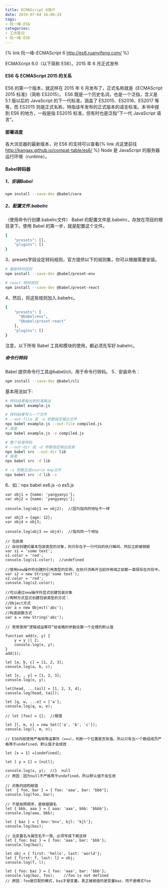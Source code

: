 ```yaml
---
title: ECMAScript 6简介
date: 2019-07-04 16:00:29
tags:
- 阮一峰-ES6
categories: 
- 工作笔记
- 阮一峰-ES6
---
```

{% link 阮一峰-ECMAScript 6 http://es6.ruanyifeng.com/ %} 

ECMAScript 6.0（以下简称 ES6）。2015 年 6 月正式发布
#### ES6 与 ECMAScript 2015 的关系
ES6 的第一个版本，就这样在 2015 年 6 月发布了，正式名称就是《ECMAScript 2015 标准》（简称 ES2015）。
ES6 既是一个历史名词，也是一个泛指，含义是 5.1 版以后的 JavaScript 的下一代标准，涵盖了 ES2015、ES2016、ES2017 等等，而 ES2015 则是正式名称，特指该年发布的正式版本的语言标准。本书中提到 ES6 的地方，一般是指 ES2015 标准，但有时也是泛指“下一代 JavaScript 语言”。

#### 部署进度
各大浏览器的最新版本，对 ES6 的支持可以查看{% link 点这里前往  http://kangax.github.io/compat-table/es6/ %} 
Node 是 JavaScript 的服务器运行环境（runtime）。

#### Babel转码器
##### 1、安装Babel
```bash
npm install --save-dev @babel/core
```
##### 2、配置文件.babelrc
（使用命令行创建.babelrc文件）
Babel 的配置文件是.babelrc，存放在项目的根目录下。使用 Babel 的第一步，就是配置这个文件。
```bash
{
    "presets": [],
    "plugins": []
}
```
3、presets字段设定转码规则，官方提供以下的规则集，你可以根据需要安装。
```bash
# 最新转码规则
npm install --save-dev @babel/preset-env

# react 转码规则
npm install --save-dev @babel/preset-react
```
4、然后，将这些规则加入.babelrc。
```bash
{
    "presets": [
      "@babel/env",
      "@babel/preset-react"
    ],
    "plugins": []
}
```
注意，以下所有 Babel 工具和模块的使用，都必须先写好.babelrc。
##### 命令行转码
Babel 提供命令行工具@babel/cli，用于命令行转码。
5、安装命令：
```bash
npm install --save-dev @babel/cli
```
基本用法如下:
```bash
# 转码结果输出到标准输出
npx babel example.js

# 转码结果写入一个文件
# --out-file 或 -o 参数指定输出文件
npx babel example.js --out-file compiled.js
# 或者
npx babel example.js -o compiled.js

# 整个目录转码
# --out-dir 或 -d 参数指定输出目录
npx babel src --out-dir lib
# 或者
npx babel src -d lib

# -s 参数生成source map文件
npx babel src -d lib -s
```
6、如：npx babel es6.js -o es5.js



```
var obj1 = {name: 'yangyanyi'};
var obj2 = {name: 'yangyanyi'};

console.log(obj1 == obj2);  //因为指向的地址不一样

var obj3 = {age: 12};
var obj4 = obj3;

console.log(obj3 == obj4);  //指向同一个地址
```

```
// 包装类
// 自动创建的基本包装类型的对象，则只存在于一行代码的执行瞬间，然后立即被销毁
var s1 = 'some text';
s1.color = 'red';
console.log(s1.color);  //undefined

//使用new操作符创建的引用类型的实例，在执行流离开当前作用域之前都一直保存在内存中。
var s2 = new String('some text');
s2.color = 'red';
console.log(s2.color);
```

```
//可以通过new操作符显式创建包装对象
//两种方式显式创建包装类型的方式：
//Object方式
var a = new Object('abc');
//构造函数方式
var a = new String('abc');

// 常常使用“逻辑或运算符”给省略的参数设置一个合理的默认值

function add(x, y) {
    y = y || 2;
    console.log(x, y);
}
add(1);
```

```
let [a, b, c] = [1, 2, 3];
console.log(a, b, c);

let [x, , y] = [1, 2, 3];
console.log(x, y);

let[head, ...tail] = [1, 2, 3, 4];
console.log(head, tail);

let [q, w, ...e] = ['a'];
console.log(q, w, e);

// let [foo] = {};  //报错

let [l, m, n] = new Set(['a', 'b', 'c']);
console.log(l, m, n);

// ES6内部使用严格相等运算符（===），判断一个位置是否有值。所以只有当一个数组成员严格等于undefined，默认值才会成效

let [x = 1] =[undefined];

let [ y = 1] = [null];

console.log(x, y);  //1  null   
// 原因：因为null不严格等于undefined，所以默认值不会生效
```

```
// 对象的结构赋值            
let  { foo, bar } = { foo: 'aaa', bar: "bbb"};
console.log(foo, bar);

// 不是按照顺序，是根据键名
let { bbb, aaa } = { aaa: 'aaa', bbb: 'bbbb'};
console.log(aaa, bbb);

let { baz } = { bnv:'bnv', kjl: 'kjl'};
console.log(baz);

// 当变量名与属性名不一致，必须写成下面这样
let { foo: baz } = { foo: 'aaa', bar: 'bbb'};
console.log(baz);

let obj = { first: 'hello', last: 'world'};
let { first: f, last: l} = obj;
console.log(f, l);

let { foo: baz } = { foo: 'aaa', bar: 'bbb'};
console.log(baz, foo);    //foo is not defined
// 原因：foo是匹配的模式，baz才是变量。真正被赋值的是变量baz，而不是模式foo
```

